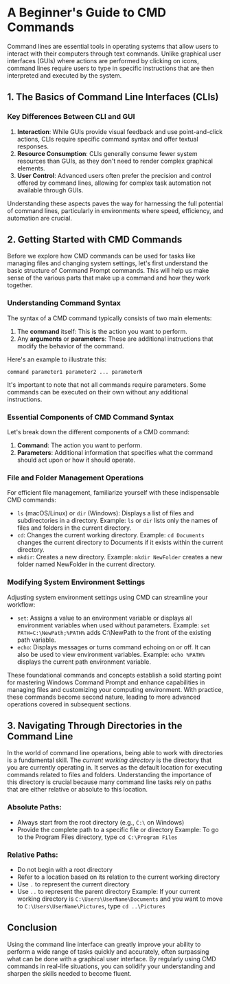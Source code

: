 # A Beginner's Guide to CMD Commands

Command lines are essential tools in operating systems that allow users to interact with their computers through text commands. Unlike graphical user interfaces (GUIs) where actions are performed by clicking on icons, command lines require users to type in specific instructions that are then interpreted and executed by the system.

## 1. The Basics of Command Line Interfaces (CLIs)

### Key Differences Between CLI and GUI

1.  **Interaction**: While GUIs provide visual feedback and use point-and-click actions, CLIs require specific command syntax and offer textual responses.
2.  **Resource Consumption**: CLIs generally consume fewer system resources than GUIs, as they don't need to render complex graphical elements.
3.  **User Control**: Advanced users often prefer the precision and control offered by command lines, allowing for complex task automation not available through GUIs.

Understanding these aspects paves the way for harnessing the full potential of command lines, particularly in environments where speed, efficiency, and automation are crucial.

## 2. Getting Started with CMD Commands

Before we explore how CMD commands can be used for tasks like managing files and changing system settings, let's first understand the basic structure of Command Prompt commands. This will help us make sense of the various parts that make up a command and how they work together.

### Understanding Command Syntax

The syntax of a CMD command typically consists of two main elements:

1.  The **command** itself: This is the action you want to perform.
2.  Any **arguments** or **parameters**: These are additional instructions that modify the behavior of the command.

Here's an example to illustrate this:

`command parameter1 parameter2 ... parameterN`

It's important to note that not all commands require parameters. Some commands can be executed on their own without any additional instructions.

### Essential Components of CMD Command Syntax

Let's break down the different components of a CMD command:

1.  **Command**: The action you want to perform.
2.  **Parameters**: Additional information that specifies what the command should act upon or how it should operate.

### File and Folder Management Operations

For efficient file management, familiarize yourself with these indispensable CMD commands:

- `ls` (macOS/Linux) or `dir` (Windows): Displays a list of files and subdirectories in a directory.
  Example: `ls` or `dir` lists only the names of files and folders in the current directory.
- `cd`: Changes the current working directory.
  Example: `cd Documents` changes the current directory to Documents if it exists within the current directory.
- `mkdir`: Creates a new directory.
  Example: `mkdir NewFolder` creates a new folder named NewFolder in the current directory.

### Modifying System Environment Settings

Adjusting system environment settings using CMD can streamline your workflow:

- `set`: Assigns a value to an environment variable or displays all environment variables when used without parameters.
  Example: `set PATH=C:\NewPath;%PATH%` adds C:\NewPath to the front of the existing path variable.
- `echo`: Displays messages or turns command echoing on or off. It can also be used to view environment variables.
  Example: `echo %PATH%` displays the current path environment variable.

These foundational commands and concepts establish a solid starting point for mastering Windows Command Prompt and enhance capabilities in managing files and customizing your computing environment. With practice, these commands become second nature, leading to more advanced operations covered in subsequent sections.

## 3. Navigating Through Directories in the Command Line

In the world of command line operations, being able to work with directories is a fundamental skill. The _current working directory_ is the directory that you are currently operating in. It serves as the default location for executing commands related to files and folders. Understanding the importance of this directory is crucial because many command line tasks rely on paths that are either relative or absolute to this location.

### **Absolute Paths**:

- Always start from the root directory (e.g., `C:\` on Windows)
- Provide the complete path to a specific file or directory
  Example: To go to the Program Files directory, type `cd C:\Program Files`

### **Relative Paths**:

- Do not begin with a root directory
- Refer to a location based on its relation to the current working directory
- Use `.` to represent the current directory
- Use `..` to represent the parent directory
  Example: If your current working directory is `C:\Users\UserName\Documents` and you want to move to `C:\Users\UserName\Pictures`, type `cd ..\Pictures`

## Conclusion

Using the command line interface can greatly improve your ability to perform a wide range of tasks quickly and accurately, often surpassing what can be done with a graphical user interface. By regularly using CMD commands in real-life situations, you can solidify your understanding and sharpen the skills needed to become fluent.
